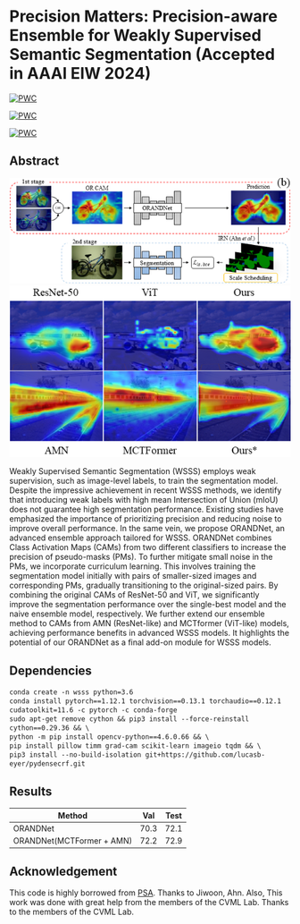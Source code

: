 # Precision Matters: Precision-aware Ensemble for Weakly Supervised Semantic Segmentation (Accepted in AAAI EIW 2024)

[![PWC](https://img.shields.io/endpoint.svg?url=https://paperswithcode.com/badge/precision-matters-precision-aware-ensemble/weakly-supervised-semantic-segmentation-on-1)](https://paperswithcode.com/sota/weakly-supervised-semantic-segmentation-on-1?p=precision-matters-precision-aware-ensemble)

[![PWC](https://img.shields.io/endpoint.svg?url=https://paperswithcode.com/badge/precision-matters-precision-aware-ensemble/weakly-supervised-semantic-segmentation-on)](https://paperswithcode.com/sota/weakly-supervised-semantic-segmentation-on?p=precision-matters-precision-aware-ensemble)

[![PWC](https://img.shields.io/badge/arXiv-2406.19638-red?logo=arXiv)](https://arxiv.org/abs/2406.19638)


## Abstract

![fig1](./fig1.png)
![fig2](./fig2.png)


Weakly Supervised Semantic Segmentation (WSSS) employs weak supervision, such as image-level labels, to train the segmentation model. Despite the impressive achievement in recent WSSS methods, we identify that introducing weak labels with high mean Intersection of Union (mIoU) does not guarantee high segmentation performance. Existing studies have emphasized the importance of prioritizing precision and reducing noise to improve overall performance. In the same vein, we propose ORANDNet, an advanced ensemble approach tailored for WSSS. ORANDNet combines Class Activation Maps (CAMs) from two different classifiers to increase the precision of pseudo-masks (PMs). 
To further mitigate small noise in the PMs, we incorporate curriculum learning. This involves training the segmentation model initially with pairs of smaller-sized images and corresponding PMs, gradually transitioning to the original-sized pairs.
By combining the original CAMs of ResNet-50 and ViT, we significantly improve the segmentation performance over the single-best model and the naive ensemble model, respectively. We further extend our ensemble method to CAMs from AMN (ResNet-like) and MCTformer (ViT-like) models, achieving performance benefits in advanced WSSS models. It highlights the potential of our ORANDNet as a final add-on module for WSSS models.


## Dependencies

```
conda create -n wsss python=3.6
conda install pytorch==1.12.1 torchvision==0.13.1 torchaudio==0.12.1 cudatoolkit=11.6 -c pytorch -c conda-forge
sudo apt-get remove cython && pip3 install --force-reinstall cython==0.29.36 && \
python -m pip install opencv-python==4.6.0.66 && \
pip install pillow timm grad-cam scikit-learn imageio tqdm && \
pip3 install --no-build-isolation git+https://github.com/lucasb-eyer/pydensecrf.git
```


## Results

| Method        | Val  | Test |
|---------------|------|------|
| ORANDNet          | 70.3 | 72.1 |
| ORANDNet(MCTFormer + AMN) | 72.2 | 72.9 |


## Acknowledgement

This code is highly borrowed from [PSA](https://github.com/jiwoon-ahn/psa). Thanks to Jiwoon, Ahn. Also, This work was done with great help from the members of the CVML Lab. Thanks to the members of the CVML Lab.
